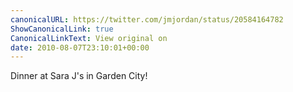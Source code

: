 ```yaml
---
canonicalURL: https://twitter.com/jmjordan/status/20584164782
ShowCanonicalLink: true
CanonicalLinkText: View original on
date: 2010-08-07T23:10:01+00:00
---
```

Dinner at Sara J's in Garden City!